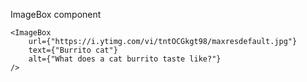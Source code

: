 ImageBox component

```
<ImageBox
    url={"https://i.ytimg.com/vi/tntOCGkgt98/maxresdefault.jpg"}
    text={"Burrito cat"}
    alt={"What does a cat burrito taste like?"}
/>
```